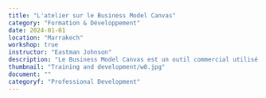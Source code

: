```yaml
---
title: "L'atelier sur le Business Model Canvas"
category: "Formation & Développement"
date: 2024-01-01
location: "Marrakech"
workshop: true
instructor: "Eastman Johnson"
description: "Le Business Model Canvas est un outil commercial utilisé pour visualiser tous les composants nécessaires pour démarrer une entreprise, y compris les clients, le parcours vers le marché, la proposition de valeur et les finances. Cet atelier aborde le business model canvas et montre aux participants comment l'appliquer à leurs propres entreprises et organisations. Les participants discutent de ce qu'il est et l'appliquent à plusieurs entreprises pour discuter de l'utilité de ce modèle pour ces entreprises. L'atelier permet aux participants de regarder leur entreprise d'un nouvel œil, stimulant la créativité et de nouvelles idées."
thumbnail: "Training and development/w8.jpg"
document: ""
categoryf: "Professional Development"
---
```

